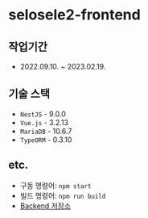 # selosele2-frontend

## 작업기간

- 2022.09.10. ~ 2023.02.19.

## 기술 스택

- `NestJS` - 9.0.0
- `Vue.js` - 3.2.13
- `MariaDB` - 10.6.7
- `TypeORM` - 0.3.10

## etc.

- 구동 명령어: ```npm start```
- 빌드 명령어: ```npm run build```
- [Backend 저장소](https://github.com/selosele/selosele2-backend)
